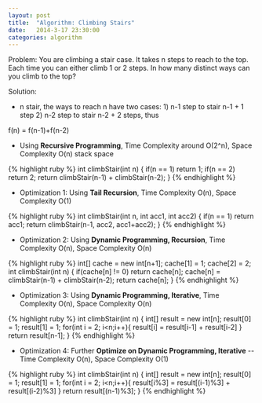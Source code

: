 ```yaml
---
layout: post
title:  "Algorithm: Climbing Stairs"
date:   2014-3-17 23:30:00
categories: algorithm
---
```


Problem: You are climbing a stair case. It takes n steps to reach to the top. Each time you can either climb 1 or 2 steps. In how many distinct ways can you climb to the top?

Solution:

- n stair, the ways to reach n have two cases: 1) n-1 step to stair n-1 + 1 step  2) n-2 step to stair n-2 + 2 steps, thus

f(n) = f(n-1)+f(n-2)

- Using <b>Recursive Programming</b>, Time Complexity around O(2^n), Space Complexity O(n) stack space

{% highlight ruby %}
int climbStair(int n) {
	if(n == 1) return 1;
	if(n == 2) return 2;
	return climbStair(n-1) + climbStair(n-2);
}
{% endhighlight %}

- Optimization 1: Using <b>Tail Recursion</b>, Time Complexity O(n), Space Complexity O(1)

{% highlight ruby %}
int climbStair(int n, int acc1, int acc2) {
	if(n == 1) return acc1;
	return climbStair(n-1, acc2, acc1+acc2);
}
{% endhighlight %}

- Optimization 2: Using <b>Dynamic Programming, Recursion</b>, Time Complexity O(n), Space Complexity O(n)

{% highlight ruby %}
int[] cache = new int[n+1];
cache[1] = 1;
cache[2] = 2;
int climbStair(int n) {
	if(cache[n] != 0) return cache[n];
	cache[n] = climbStair(n-1) + climbStair(n-2);
	return cache[n];
}
{% endhighlight %}

- Optimization 3: Using <b>Dynamic Programming, Iterative</b>, Time Complexity O(n), Space Complexity O(n)

{% highlight ruby %}
int climbStair(int n) {
	int[] result = new int[n];
	result[0] = 1;
	result[1] = 1;
    for(int i = 2; i<n;i++){
    	result[i] = result[i-1] + result[i-2]
	}
	return result[n-1];
}
{% endhighlight %}

- Optimization 4: Further <b>Optimize on Dynamic Programming, Iterative</b> -- Time Complexity O(n), Space Complexity O(1)

{% highlight ruby %}
int climbStair(int n) {
	int[] result = new int[n];
	result[0] = 1;
	result[1] = 1;
    for(int i = 2; i<n;i++){
    	result[i%3] = result[(i-1)%3] + result[(i-2)%3]
	}
	return result[(n-1)%3];
}
{% endhighlight %}